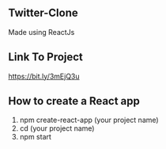 ## Twitter-Clone
Made using ReactJs

## Link To Project
https://bit.ly/3mEjQ3u 

## How to create a React app
1. npm create-react-app (your project name)
2. cd (your project name)
3. npm start
